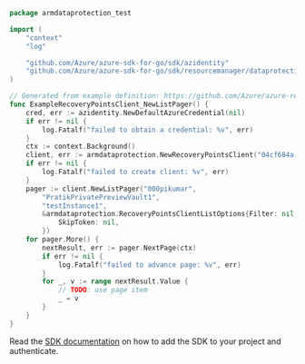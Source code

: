 ```go
package armdataprotection_test

import (
	"context"
	"log"

	"github.com/Azure/azure-sdk-for-go/sdk/azidentity"
	"github.com/Azure/azure-sdk-for-go/sdk/resourcemanager/dataprotection/armdataprotection"
)

// Generated from example definition: https://github.com/Azure/azure-rest-api-specs/tree/main/specification/dataprotection/resource-manager/Microsoft.DataProtection/stable/2022-04-01/examples/BackupInstanceOperations/ListRecoveryPoints.json
func ExampleRecoveryPointsClient_NewListPager() {
	cred, err := azidentity.NewDefaultAzureCredential(nil)
	if err != nil {
		log.Fatalf("failed to obtain a credential: %v", err)
	}
	ctx := context.Background()
	client, err := armdataprotection.NewRecoveryPointsClient("04cf684a-d41f-4550-9f70-7708a3a2283b", cred, nil)
	if err != nil {
		log.Fatalf("failed to create client: %v", err)
	}
	pager := client.NewListPager("000pikumar",
		"PratikPrivatePreviewVault1",
		"testInstance1",
		&armdataprotection.RecoveryPointsClientListOptions{Filter: nil,
			SkipToken: nil,
		})
	for pager.More() {
		nextResult, err := pager.NextPage(ctx)
		if err != nil {
			log.Fatalf("failed to advance page: %v", err)
		}
		for _, v := range nextResult.Value {
			// TODO: use page item
			_ = v
		}
	}
}
```

Read the [SDK documentation](https://github.com/Azure/azure-sdk-for-go/blob/sdk%2Fresourcemanager%2Fdataprotection%2Farmdataprotection%2Fv1.0.0/sdk/resourcemanager/dataprotection/armdataprotection/README.md) on how to add the SDK to your project and authenticate.
